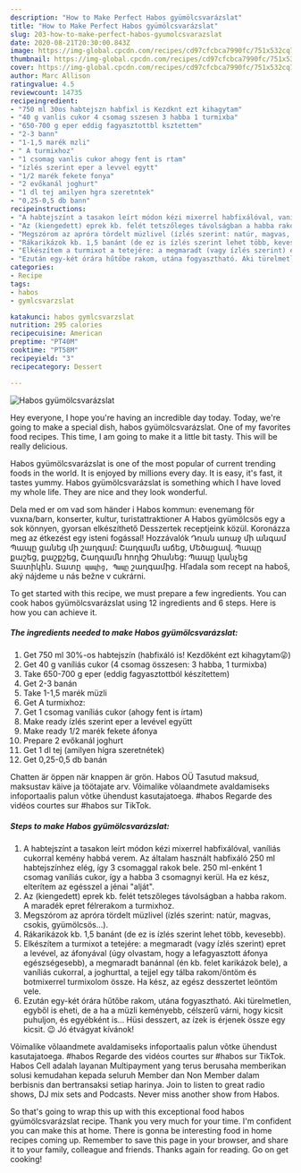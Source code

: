 ```yaml
---
description: "How to Make Perfect Habos gyümölcsvarázslat"
title: "How to Make Perfect Habos gyümölcsvarázslat"
slug: 203-how-to-make-perfect-habos-gyumolcsvarazslat
date: 2020-08-21T20:30:00.843Z
image: https://img-global.cpcdn.com/recipes/cd97cfcbca7990fc/751x532cq70/habos-gyumolcsvarazslat-recept-foto.jpg
thumbnail: https://img-global.cpcdn.com/recipes/cd97cfcbca7990fc/751x532cq70/habos-gyumolcsvarazslat-recept-foto.jpg
cover: https://img-global.cpcdn.com/recipes/cd97cfcbca7990fc/751x532cq70/habos-gyumolcsvarazslat-recept-foto.jpg
author: Marc Allison
ratingvalue: 4.5
reviewcount: 14735
recipeingredient:
- "750 ml 30os habtejszn habfixl is Kezdknt ezt kihagytam"
- "40 g vanlis cukor 4 csomag sszesen 3 habba 1 turmixba"
- "650-700 g eper eddig fagyasztottbl ksztettem"
- "2-3 bann"
- "1-1,5 marék mzli"
- " A turmixhoz"
- "1 csomag vanlis cukor ahogy fent is rtam"
- "ízlés szerint eper a levvel egytt"
- "1/2 marék fekete fonya"
- "2 evőkanál joghurt"
- "1 dl tej amilyen hgra szeretntek"
- "0,25-0,5 db bann"
recipeinstructions:
- "A habtejszínt a tasakon leírt módon kézi mixerrel habfixálóval, vaníliás cukorral kemény habbá verem. Az általam használt habfixáló 250 ml habtejszínhez elég, így 3 csomaggal rakok bele. 250 ml-enként 1 csomag vaníliás cukor, így a habba 3 csomagnyi kerül. Ha ez kész, elterítem az egésszel a jénai &#34;alját&#34;."
- "Az (kiengedett) eprek kb. felét tetszőleges távolságban a habba rakom. A maradék epret félrerakom a turmixhoz."
- "Megszórom az apróra tördelt müzlivel (ízlés szerint: natúr, magvas, csokis, gyümölcsös...)."
- "Rákarikázok kb. 1,5 banánt (de ez is ízlés szerint lehet több, kevesebb)."
- "Elkészítem a turmixot a tetejére: a megmaradt (vagy ízlés szerint) epret a levével, az áfonyával (úgy olvastam, hogy a lefagyasztott áfonya egészségesebb), a megmaradt banánnal (én kb. felet karikázok bele), a vaníliás cukorral, a joghurttal, a tejjel egy tálba rakom/öntöm és botmixerrel turmixolom össze. Ha kész, az egész desszertet leöntöm vele."
- "Ezután egy-két órára hűtőbe rakom, utána fogyasztható. Aki türelmetlen, egyből is eheti, de a ha a müzli keményebb, célszerű várni, hogy kicsit puhuljon, és egyébként is... Hüsi desszert, az ízek is érjenek össze egy kicsit. 😉 Jó étvágyat kívánok!"
categories:
- Recipe
tags:
- habos
- gymlcsvarzslat

katakunci: habos gymlcsvarzslat 
nutrition: 295 calories
recipecuisine: American
preptime: "PT40M"
cooktime: "PT58M"
recipeyield: "3"
recipecategory: Dessert

---
```



![Habos gyümölcsvarázslat](https://img-global.cpcdn.com/recipes/cd97cfcbca7990fc/751x532cq70/habos-gyumolcsvarazslat-recept-foto.jpg)

Hey everyone, I hope you're having an incredible day today. Today, we're going to make a special dish, habos gyümölcsvarázslat. One of my favorites food recipes. This time, I am going to make it a little bit tasty. This will be really delicious.

Habos gyümölcsvarázslat is one of the most popular of current trending foods in the world. It is enjoyed by millions every day. It is easy, it's fast, it tastes yummy. Habos gyümölcsvarázslat is something which I have loved my whole life. They are nice and they look wonderful.

Dela med er om vad som händer i Habos kommun: evenemang för vuxna/barn, konserter, kultur, turistattraktioner A Habos gyümölcsös egy a sok könnyen, gyorsan elkészíthető Desszertek receptjeink közül. Koronázza meg az étkezést egy isteni fogással! Hozzávalók Դռան առաջ մի անգամ Պապը ցանեց մի շաղգամ: Շաղգամն աճեց, Մեծացավ. Պապը քաշեց, քաշքշեց, Շաղգամն հողից Չհանեց: Պապը կանչեց Տատիկին. Տատը` պապից, Պապը` շաղգամից. Hľadala som recept na haboš, aký nájdeme u nás bežne v cukrárni.


To get started with this recipe, we must prepare a few ingredients. You can cook habos gyümölcsvarázslat using 12 ingredients and 6 steps. Here is how you can achieve it.

<!--inarticleads1-->

##### The ingredients needed to make Habos gyümölcsvarázslat:

1. Get 750 ml 30%-os habtejszín (habfixáló is! Kezdőként ezt kihagytam😜)
1. Get 40 g vaníliás cukor (4 csomag összesen: 3 habba, 1 turmixba)
1. Take 650-700 g eper (eddig fagyasztottból készítettem)
1. Get 2-3 banán
1. Take 1-1,5 marék müzli
1. Get  A turmixhoz:
1. Get 1 csomag vaníliás cukor (ahogy fent is írtam)
1. Make ready ízlés szerint eper a levével együtt
1. Make ready 1/2 marék fekete áfonya
1. Prepare 2 evőkanál joghurt
1. Get 1 dl tej (amilyen hígra szeretnétek)
1. Get 0,25-0,5 db banán


Chatten är öppen när knappen är grön. Habos OÜ Tasutud maksud, maksustav käive ja töötajate arv. Võimalike võlaandmete avaldamiseks infoportaalis palun võtke ühendust kasutajatoega. #habos Regarde des vidéos courtes sur #habos sur TikTok. 

<!--inarticleads2-->

##### Steps to make Habos gyümölcsvarázslat:

1. A habtejszínt a tasakon leírt módon kézi mixerrel habfixálóval, vaníliás cukorral kemény habbá verem. Az általam használt habfixáló 250 ml habtejszínhez elég, így 3 csomaggal rakok bele. 250 ml-enként 1 csomag vaníliás cukor, így a habba 3 csomagnyi kerül. Ha ez kész, elterítem az egésszel a jénai &#34;alját&#34;.
1. Az (kiengedett) eprek kb. felét tetszőleges távolságban a habba rakom. A maradék epret félrerakom a turmixhoz.
1. Megszórom az apróra tördelt müzlivel (ízlés szerint: natúr, magvas, csokis, gyümölcsös...).
1. Rákarikázok kb. 1,5 banánt (de ez is ízlés szerint lehet több, kevesebb).
1. Elkészítem a turmixot a tetejére: a megmaradt (vagy ízlés szerint) epret a levével, az áfonyával (úgy olvastam, hogy a lefagyasztott áfonya egészségesebb), a megmaradt banánnal (én kb. felet karikázok bele), a vaníliás cukorral, a joghurttal, a tejjel egy tálba rakom/öntöm és botmixerrel turmixolom össze. Ha kész, az egész desszertet leöntöm vele.
1. Ezután egy-két órára hűtőbe rakom, utána fogyasztható. Aki türelmetlen, egyből is eheti, de a ha a müzli keményebb, célszerű várni, hogy kicsit puhuljon, és egyébként is... Hüsi desszert, az ízek is érjenek össze egy kicsit. 😉 Jó étvágyat kívánok!


Võimalike võlaandmete avaldamiseks infoportaalis palun võtke ühendust kasutajatoega. #habos Regarde des vidéos courtes sur #habos sur TikTok. Habos Cell adalah layanan Multipayment yang terus berusaha memberikan solusi kemudahan kepada seluruh Member dan Non Member dalam berbisnis dan bertransaksi setiap harinya. Join to listen to great radio shows, DJ mix sets and Podcasts. Never miss another show from Habos. 

So that's going to wrap this up with this exceptional food habos gyümölcsvarázslat recipe. Thank you very much for your time. I'm confident you can make this at home. There is gonna be interesting food in home recipes coming up. Remember to save this page in your browser, and share it to your family, colleague and friends. Thanks again for reading. Go on get cooking!
